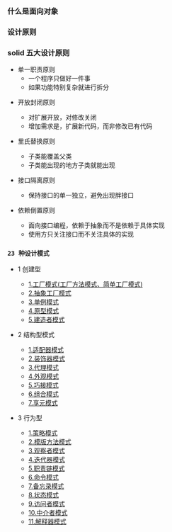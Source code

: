 ### 什么是面向对象

### 设计原则

### solid 五大设计原则

* 单一职责原则
  * 一个程序只做好一件事
  * 如果功能特别复杂就进行拆分

- 开放封闭原则

  * 对扩展开放，对修改关闭
  * 增加需求是，扩展新代码，而非修改已有代码

- 里氏替换原则

  * 子类能覆盖父类
  * 子类能出现的地方子类就能出现

- 接口隔离原则

  * 保持接口的单一独立，避免出现胖接口

- 依赖倒置原则
  * 面向接口编程，依赖于抽象而不是依赖于具体实现
  * 使用方只关注接口而不关注具体的实现

### `23 种设计模式`

* 1 创建型

  * [1.工厂模式(工厂方法模式、简单工厂模式)](./1.创建型模式/1.工厂模式/1.工厂模式.md)
  * [2.抽象工厂模式](./1.创建型模式/2.抽象工厂模式/1.抽象工厂模式.md)
  * [3.单例模式](./1.创建型模式/3.单例模式/1.单例模式.md)
  * [4.原型模式](./1.创建型模式/4.原型模式/1.原型模式.md)
  * [5.建造者模式](./1.创建型模式/1.建造者模式/1.建造者模式.md)

* 2 结构型模式

  * [1.适配器模式](./2.结构型模式/1.适配器模式/1.适配器模式.md)
  * [2.装饰器模式](./2.结构型模式/2.装饰器模式/1.装饰器模式.md)
  * [3.代理模式](./2.结构型模式/3.代理模式/1.代理模式.md)
  * [4.外观模式](./2.结构型模式/4.外观模式/1.外观模式.md)
  * [5.巧接模式](./2.结构型模式/5.桥接模式/1.桥接模式.md)
  * [6.组合模式](./2.结构型模式/6.组合模式/1.组合模式.md)
  * [7.享元模式](./2.结构型模式/7.享元模式/1.享元模式.md)

* 3 行为型

  * [1.策略模式](./3.行为型模式/1.策略模式/1.策略模式.md)
  * [2.模版方法模式](./3.行为型模式/2模板方法模式/1.模板方法模式.md)
  * [3.观察者模式](./3.行为型模式/3.观察者模式/1.观察者模式.md)
  * [4.迭代器模式](./3.行为型模式/4.迭代器模式/1.迭代器模式.md)
  * [5.职责链模式](./3.行为型模式/5.职责链模式/1.职责链模式.md)
  * [6.命令模式](./3.行为型模式/6.命令模式/1.命令模式.md)
  * [7.备忘录模式](./3.行为型模式/7.备忘录模式/1.备忘录模式.md)
  * [8.状态模式](./3.行为型模式/8.状态模式/1.状态模式.md)
  * [9.访问者模式](./3.行为型模式/9.访问者模式/1.访问者模式.md)
  * [10.中介者模式](./3.行为型模式/10.中介者模式/1.中介者模式.md)
  * [11.解释器模式](./3.行为型模式/11.解释器模式/1.解释器模式.md)
